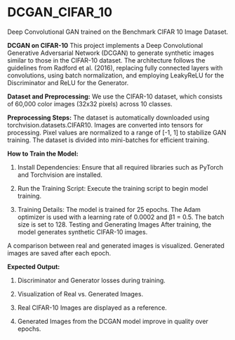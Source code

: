 # DCGAN_CIFAR_10
Deep Convolutional GAN trained on the Benchmark CIFAR 10 Image Dataset. 

**DCGAN on CIFAR-10**
This project implements a Deep Convolutional Generative Adversarial Network (DCGAN) to generate synthetic images similar to those in the CIFAR-10 dataset. 
The architecture follows the guidelines from Radford et al. (2016), replacing fully connected layers with convolutions, using batch normalization, and employing LeakyReLU for the Discriminator and ReLU for the Generator.

**Dataset and Preprocessing:**
We use the CIFAR-10 dataset, which consists of 60,000 color images (32x32 pixels) across 10 classes.

**Preprocessing Steps:**
The dataset is automatically downloaded using torchvision.datasets.CIFAR10.
Images are converted into tensors for processing.
Pixel values are normalized to a range of [-1, 1] to stabilize GAN training.
The dataset is divided into mini-batches for efficient training.

**How to Train the Model:**
1. Install Dependencies:
Ensure that all required libraries such as PyTorch and Torchvision are installed.

2. Run the Training Script:
Execute the training script to begin model training.

4. Training Details:
The model is trained for 25 epochs.
The Adam optimizer is used with a learning rate of 0.0002 and β1 = 0.5.
The batch size is set to 128.
Testing and Generating Images
After training, the model generates synthetic CIFAR-10 images.

A comparison between real and generated images is visualized.
Generated images are saved after each epoch.

**Expected Output:**
1. Discriminator and Generator losses during training.
   
2. Visualization of Real vs. Generated Images.

3. Real CIFAR-10 Images are displayed as a reference.
   
4. Generated Images from the DCGAN model improve in quality over epochs.
